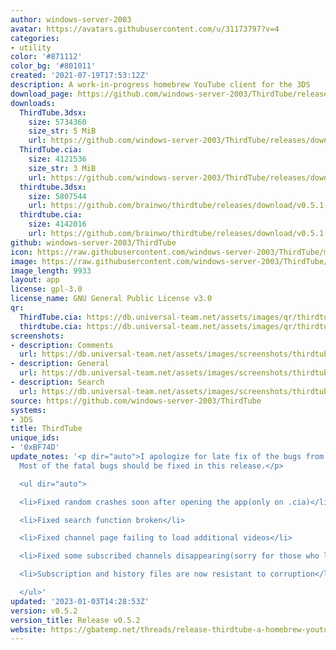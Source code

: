 ```yaml
---
author: windows-server-2003
avatar: https://avatars.githubusercontent.com/u/31173797?v=4
categories:
- utility
color: '#871112'
color_bg: '#801011'
created: '2021-07-19T17:53:12Z'
description: A work-in-progress homebrew YouTube client for the 3DS
download_page: https://github.com/windows-server-2003/ThirdTube/releases
downloads:
  ThirdTube.3dsx:
    size: 5734360
    size_str: 5 MiB
    url: https://github.com/windows-server-2003/ThirdTube/releases/download/v0.5.2/ThirdTube.3dsx
  ThirdTube.cia:
    size: 4121536
    size_str: 3 MiB
    url: https://github.com/windows-server-2003/ThirdTube/releases/download/v0.5.2/ThirdTube.cia
  thirdtube.3dsx:
    size: 5807544
    url: https://github.com/brainwo/thirdtube/releases/download/v0.5.1-fixed/thirdtube.3dsx
  thirdtube.cia:
    size: 4142016
    url: https://github.com/brainwo/thirdtube/releases/download/v0.5.1-fixed/thirdtube.cia
github: windows-server-2003/ThirdTube
icon: https://raw.githubusercontent.com/windows-server-2003/ThirdTube/main/resource/icon.png
image: https://raw.githubusercontent.com/windows-server-2003/ThirdTube/main/resource/banner.png
image_length: 9933
layout: app
license: gpl-3.0
license_name: GNU General Public License v3.0
qr:
  ThirdTube.cia: https://db.universal-team.net/assets/images/qr/thirdtube-cia.png
  thirdtube.cia: https://db.universal-team.net/assets/images/qr/thirdtube-cia.png
screenshots:
- description: Comments
  url: https://db.universal-team.net/assets/images/screenshots/thirdtube/comments.png
- description: General
  url: https://db.universal-team.net/assets/images/screenshots/thirdtube/general.png
- description: Search
  url: https://db.universal-team.net/assets/images/screenshots/thirdtube/search.png
source: https://github.com/windows-server-2003/ThirdTube
systems:
- 3DS
title: ThirdTube
unique_ids:
- '0xBF74D'
update_notes: '<p dir="auto">I apologize for late fix of the bugs from the last release.
  Most of the fatal bugs should be fixed in this release.</p>

  <ul dir="auto">

  <li>Fixed random crashes soon after opening the app(only on .cia)</li>

  <li>Fixed search function broken</li>

  <li>Fixed channel page failing to load additional videos</li>

  <li>Fixed some subscribed channels disappearing(sorry for those who lost their subscription)</li>

  <li>Subscription and history files are now resistant to corruption</li>

  </ul>'
updated: '2023-01-03T14:28:53Z'
version: v0.5.2
version_title: Release v0.5.2
website: https://gbatemp.net/threads/release-thirdtube-a-homebrew-youtube-client-for-the-new-3ds.591696/
---
```

